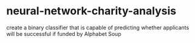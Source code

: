 # neural-network-charity-analysis
create a binary classifier that is capable of predicting whether applicants will be successful if funded by Alphabet Soup
